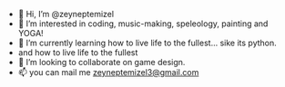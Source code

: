- 👋 Hi, I’m @zeyneptemizel
- 👀 I’m interested in coding, music-making, speleology, painting and YOGA!
- 🌱 I’m currently learning how to live life to the fullest... sike its python. 
- and how to live life to the fullest
- 💞️ I’m looking to collaborate on game design.
- 📫 you can mail me zeyneptemizel3@gmail.com

